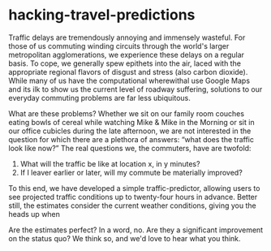 hacking-travel-predictions
==========================

Traffic delays are tremendously annoying and immensely wasteful.  For those of us commuting winding circuits through the world's larger metropolitan agglomerations, we experience these delays on a regular basis.  To cope, we generally spew epithets into the air, laced with the appropriate regional flavors of disgust and stress (also carbon dioxide).  While many of us have the computational wherewithal use Google Maps and its ilk to show us the current level of roadway suffering, solutions to our everyday commuting problems are far less ubiquitous.

What are these problems?  Whether we sit on our family room couches eating bowls of cereal while watching Mike & Mike in the Morning or sit in our office cubicles during the late afternoon, we are not interested in the question for which there are a plethora of answers: “what does the traffic look like now?” The real questions we, the commuters, have are twofold:
1.  What will the traffic be like at location x, in y minutes?
2.  If I leaver earlier or later, will my commute be materially improved?

To this end, we have developed a simple traffic-predictor, allowing users to see projected traffic conditions up to twenty-four hours in advance.  Better still, the estimates consider the current weather conditions, giving you the heads up when

Are the estimates perfect?  In a word, no.  Are they a significant improvement on the status quo?  We think so, and we'd love to hear what you think.